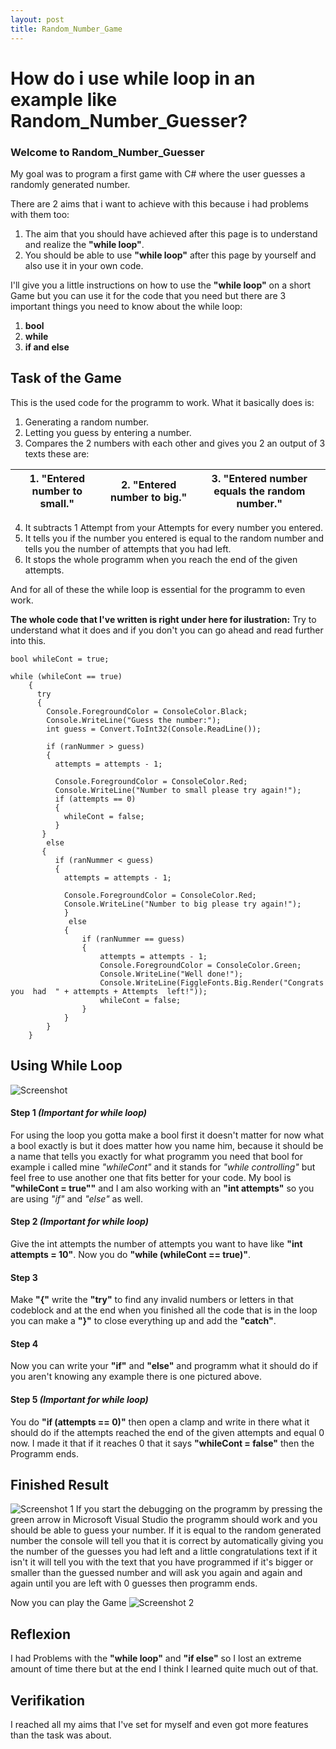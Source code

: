 ```yaml
---
layout: post
title: Random_Number_Game
---
```


# **How do i use while loop in an example like Random_Number_Guesser?**
### Welcome to Random_Number_Guesser
My goal was to program a first game with C# where the user guesses a randomly generated number.

There are 2 aims that i want to achieve with this because i had problems with them too:
1. The aim that you should have achieved after this page is to understand and realize the **"while loop"**.
2. You should be able to use **"while loop"** after this page by yourself and also use it in your own code.

I'll give you a little instructions on how to use the **"while loop"** on a short Game but you can use it for the code that you need but there are 3 important things you need to know about the while loop:

1. **bool**
2. **while**
3. **if and else** 

## Task of the Game
This is the used code for the programm to work.
What it basically does is:
1. Generating a random number.
2. Letting you guess by entering a number.
3. Compares the 2 numbers with each other and gives you 2 an output of 3 texts these are:

| 1. "Entered number to small." | 2. "Entered number to big."| 3. "Entered number equals the random number." |
| --- | --- | --- |
4. It subtracts 1 Attempt from your Attempts for every number you entered.
5. It tells you if the number you entered is equal to the random number and tells you the number of attempts that you had left.
6. It stops the whole programm when you reach the end of the given attempts.

And for all of these the while loop is essential for the programm to even work.

**The whole code that I've written is right under here for ilustration:**
Try to understand what it does and if you don't you can go ahead and read further into this.
```
bool whileCont = true;

while (whileCont == true)
    {
      try
      {
        Console.ForegroundColor = ConsoleColor.Black;
        Console.WriteLine("Guess the number:");
        int guess = Convert.ToInt32(Console.ReadLine());

        if (ranNummer > guess)
        {
          attempts = attempts - 1;

          Console.ForegroundColor = ConsoleColor.Red;
          Console.WriteLine("Number to small please try again!");
          if (attempts == 0)
          {
            whileCont = false;
          }
       }
        else
       {
          if (ranNummer < guess)
          {
            attempts = attempts - 1;

            Console.ForegroundColor = ConsoleColor.Red;
            Console.WriteLine("Number to big please try again!");
            }
             else
            {
                if (ranNummer == guess)
                {
                    attempts = attempts - 1;
                    Console.ForegroundColor = ConsoleColor.Green;
                    Console.WriteLine("Well done!");
                    Console.WriteLine(FiggleFonts.Big.Render("Congrats  you  had  " + attempts + Attempts  left!"));
                    whileCont = false;
                }
            }
        }
    }
```

## Using While Loop

![Screenshot](https://i.imgur.com/nE30psj.png)

#### Step 1 *(Important for while loop)*
For using the loop you gotta make a bool first it doesn't matter for now what a bool exactly is but it does matter how you name him, because it should be a name that tells you exactly for what programm you need that bool for example i called mine *"whileCont"* and it stands for *"while controlling"* but feel free to use another one that fits better for your code.
My bool is **"whileCont = true""** and I am also working with an **"int attempts"** so you are using *"if"* and *"else"* as well.
#### Step 2 *(Important for while loop)*
Give the int attempts the number of attempts you want to have like **"int attempts = 10"**.
Now you do **"while (whileCont == true)"**.
#### Step 3
Make **"{"** write the **"try"** to find any invalid numbers or letters in that codeblock and at the end when you finished all the code that is in the loop you can make a **"}"** to close everything up and add the **"catch"**.
#### Step 4
Now you can write your **"if"** and **"else"** and programm what it should do if you aren't knowing any example there is one pictured above.
#### Step 5 *(Important for while loop)*
You do **"if (attempts == 0)"** then open a clamp and write in there what it should do if the attempts reached the end of the given attempts and equal 0 now.
I made it that if it reaches 0 that it says **"whileCont = false"** then the Programm ends.

## Finished Result
![Screenshot 1](https://i.imgur.com/gb4zCt0.png)
If you start the debugging on the programm by pressing the green arrow in Microsoft Visual Studio the programm should work and you should be able to guess your number.
If it is equal to the random generated number the console will tell you that it is correct by automatically giving you the number of the guesses you had left and a little congratulations text if it isn't it will tell you with the text that you have programmed if it's bigger or smaller than the guessed number and will ask you again and again and again until you are left with 0 guesses then programm ends.

Now you can play the Game
![Screenshot 2](https://i.imgur.com/8afAQ9U.png)
## Reflexion
I had Problems with the **"while loop"** and  **"if else"** so I lost an extreme amount of time there but at the end I think I learned quite much out of that.
## Verifikation
I reached all my aims that I've set for myself and even got more features than the task was  about.
